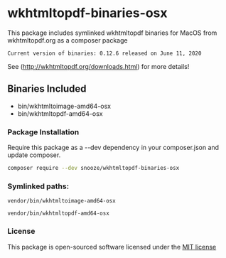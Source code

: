 # wkhtmltopdf-binaries-osx
This package includes symlinked wkhtmltopdf binaries for MacOS from wkhtmltopdf.org as a composer package

``Current version of binaries: 0.12.6 released on June 11, 2020``

See (http://wkhtmltopdf.org/downloads.html) for more details!

## Binaries Included
- bin/wkhtmltoimage-amd64-osx
- bin/wkhtmltopdf-amd64-osx

### Package Installation

Require this package as a --dev dependency in your composer.json and update composer.

```bash
composer require --dev snooze/wkhtmltopdf-binaries-osx
```

### Symlinked paths:

```
vendor/bin/wkhtmltoimage-amd64-osx

vendor/bin/wkhtmltopdf-amd64-osx
```

### License

This package is open-sourced software licensed under the [MIT license](http://opensource.org/licenses/MIT)

